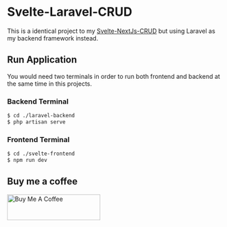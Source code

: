 # Svelte-Laravel-CRUD

This is a identical project to my [Svelte-NextJs-CRUD](https://github.com/busyxiang/Svelte-NestJs-CRUD) but using Laravel as my backend framework instead.

## Run Application

You would need two terminals in order to run both frontend and backend at the same time in this projects.

### Backend Terminal

```bash
$ cd ./laravel-backend
$ php artisan serve
```

### Frontend Terminal

```bash
$ cd ./svelte-frontend
$ npm run dev
```

## Buy me a coffee
<a href="https://www.buymeacoffee.com/busyxiang" target="_blank"><img src="https://cdn.buymeacoffee.com/buttons/v2/default-yellow.png" alt="Buy Me A Coffee" style="height: 60px !important;width: 217px !important;" ></a>
